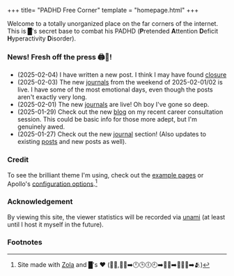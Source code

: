 +++
title= "PADHD Free Corner"
template = "homepage.html"
+++

Welcome to a totally unorganized place on the far corners of the internet. This is █'s secret base to
    combat his PADHD (**P**retended **A**ttention **D**eficit **H**yperactivity **D**isorder).

### News! Fresh off the press 🖨️🎉!
* (2025-02-04) I have written a new post. I think I may have found [closure](./blog/closure/)
* (2025-02-03) The new [journals](./journals/) from the weekend of 2025-02-01/02 is live.
    I have some of the most emotional days, even though the posts aren't
    exactly very long.
* (2025-02-01) The new [journals](./journals/) are live! Oh boy I've gone so deep.
* (2025-01-29) Check out the new [blog](./blog/career-consultation/) on my
    recent career consultation session. This could be basic info for those more
    adept, but I'm genuinely awed.
* (2025-01-27) Check out the new [journal](./logs) section! (Also updates to
    existing [posts](./blog) and new posts as well).

### Credit
To see the brilliant theme I'm using, check out the [example
pages](./tags/example/) or Apollo's [configuration
options](./posts/configuration).[^1]

### Acknowledgement
By viewing this site, the viewer statistics will be recorded via
[unami](https://umami.is/) (at least until I host it myself in the future).

### Footnotes
[^1]:Site made with [Zola](https://www.getzola.org/) and █'s ❤️ (🐬💔,🐷❔➡️🕛🕒🕕🕘➡️🐬💪➡️🐷💘🐬➡️🫂)

